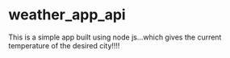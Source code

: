 # weather_app_api

This is a simple app built using node js...which gives the current temperature of the desired city!!!!
